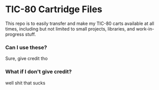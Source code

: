 # TIC-80 Cartridge Files
This repo is to easily transfer and make my TIC-80 carts available at all times, including but not limited to small projects, libraries, and work-in-progress stuff.

### Can I use these?
Sure, give credit tho

### What if I don't give credit?
well shit that sucks
